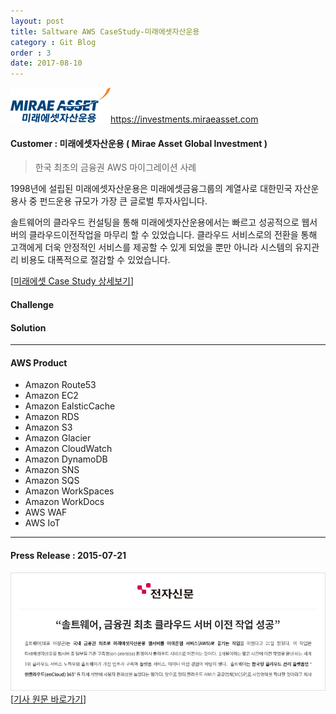 ```yaml
---
layout: post
title: Saltware AWS CaseStudy-미래에셋자산운용
category : Git Blog
order : 3
date: 2017-08-10
---
```


![miraeasset](../이미지/gitBlog/2017-08-10-CaseStudy-MiraeAsset/CaseStudy-MiraeAsset_01.jpg)https://investments.miraeasset.com

#### Customer : 미래에셋자산운용 ( Mirae Asset Global Investment ) 

>한국 최초의 금융권 AWS 마이그레이션 사례 

1998년에 설립된 미래에셋자산운용은 미래에셋금융그룹의 계열사로 대한민국 자산운용사 중 펀드운용 규모가 가장 큰 글로벌 투자사입니다. 

솔트웨어의 클라우드 컨설팅을 통해 미래에셋자산운용에서는 빠르고 성공적으로 웹서버의 클라우드이전작업을 마무리 할 수 있었습니다. 
클라우드 서비스로의 전환을 통해 고객에게 더욱 안정적인 서비스를 제공할 수 있게 되었을 뿐만 아니라 시스템의 유지관리 비용도 대폭적으로 절감할 수 있었습니다.

[[미래에셋 Case Study 상세보기](https://aws.amazon.com/ko/solutions/case-studies/miraeasset/)]

#### Challenge


#### Solution

***
#### AWS Product
- Amazon Route53
- Amazon EC2
- Amazon EalsticCache
- Amazon RDS
- Amazon S3
- Amazon Glacier
- Amazon CloudWatch
- Amazon DynamoDB
- Amazon SNS
- Amazon SQS
- Amazon WorkSpaces
- Amazon WorkDocs
- AWS WAF
- AWS IoT
***


#### Press Release : 2015-07-21
![cms_fitcl_partnership_03](../이미지/gitBlog/2017-08-10-CaseStudy-MiraeAsset/CaseStudy-MiraeAsset_02.gif)
[[기사 원문 바로가기](http://www.etnews.com/20150721000197)]